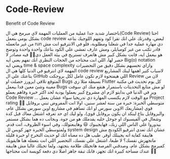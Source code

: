 # Code-Review
Benefit of Code Review

باختصار شديد جدا عملية من العمليات المهمة لاي مبرمج هي ال(Code Review)
احنا بشكل يومي بنعمل code review لبعض، وقدرتك علي انك تقرا كود وتفهم اللوجيك بتاعه من غير ماتعمله run دي مهارة عملية جدا في شغلنا ومطلوبة، فلو في الانترفيو انت مش قادر تكتب من غير كومبايلر، ومش عارف تمشي علي الكود بتاعك واحدة واحدة وتوضح هو بيعمل ايه، فانت بشكل كبير مش هاتعرف تستريح في بيئة العمل دي🤝🏻
فيه مصادر لا حصر لها، اللي انت محتاجه من الحجات النظري انك تفهم يعني ايه Big(o) notation ويعني ايه time & space complexity وازاي تحسبهم بشكل دقيق
من التحضيرات المهمة لاي انترفيو في الدنيا كلها هي ال code review لاسباب كتير اهمها لينك المشاريع بتاعتك علي ال GitHub اللي هيفتحوة لازم تكون عامل لكل بروجكت Review لان من المتوقع تلاقي ايرورز حصلت او Bugs بسيطة مثلا زي Flutter كل يوم تحديث في مكتبة معينة وشئ معين  فدا بيعمل Bugs  لو مش متابع التحديثات باستمرار هتقع منك
اي سوفت وير في الدنيا في بدايتو لازم اي مشروع كبير يعملوا يودية لحد اكتر خبرة وفاهم يعملو  Code Review ... مع الوقت لازم يكتسب المهارة دي تدريجيا سواء  عشان يعمل  Project rating 🤞🏻
 متوسطي الخبرة: خبرة من سنة لعشر سنين، اولا انت المفروض تبني بروفايل قوي (مشاريعك الاوبن سورس او انك تساهم في مشاريع اوبن سورس بشكل عام، والبروفايل بتاع لينكد ان يكون بروفايل قوي)، ولو ليك اي حد تعرفه اشتغل معاك قبل كدة وشغال في الفيسبوك او جوجل خليه يقدملك هو من جوة. وبجانب ده هما بشكل مستمر بيدوروا علي الناس اللي زيك، فهايجيبوك 😃 وهايبعتولك، وفي اسوء الظروف، انت قدم. ولمتوسطي الخبرة جهز كويس لل system design عشان انك تعدي انترفيو الكودنج مش هايبقة كفاية انه يجيبلك اوفر.
طيب هل ده معناه انك لو حديث التخرج او خبرة قليلة ماتجهزش نفسك؟ لا طبعا، اشتغل علي نفسك، التحضير اللي انت بتعمله هنا هايقويك كمبرمج بشكل عام، وصدقني الفرصة هاتجيلك طلامة بتجتهد، ولما تجيلك غالبا مش هايبقة عندك مساحة كبيرة انك تجهز، فانك تبقة جاهز اصلا دي دفعة كويسة انت محتاجها ✌🏻
